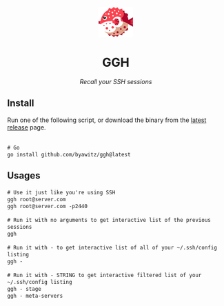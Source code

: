 <p align="center">
    <img width="80" height="70" src="./assets/ggh.png" alt="Elk logo">
</p>
<h1 align="center"/>GGH</h1>

<p align="center"><i>Recall your SSH sessions</i></p>

## Install

Run one of the following script, or download the binary from the [latest release](https://github.com/byawitz/ggh/releases) page.

```shell

# Go
go install github.com/byawitz/ggh@latest
```

## Usages

```shell
# Use it just like you're using SSH
ggh root@server.com
ggh root@server.com -p2440

# Run it with no arguments to get interactive list of the previous sessions
ggh

# Run it with - to get interactive list of all of your ~/.ssh/config listing
ggh - 

# Run it with - STRING to get interactive filtered list of your ~/.ssh/config listing
ggh - stage
ggh - meta-servers
```
